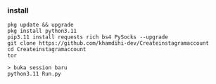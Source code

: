 ### install
    pkg update && upgrade
    pkg install python3.11
    pip3.11 install requests rich bs4 PySocks --upgrade
    git clone https://github.com/khamdihi-dev/Createinstagramaccount
    cd Createinstagramaccount
    tor
    
    > buka session baru
    python3.11 Run.py
    
